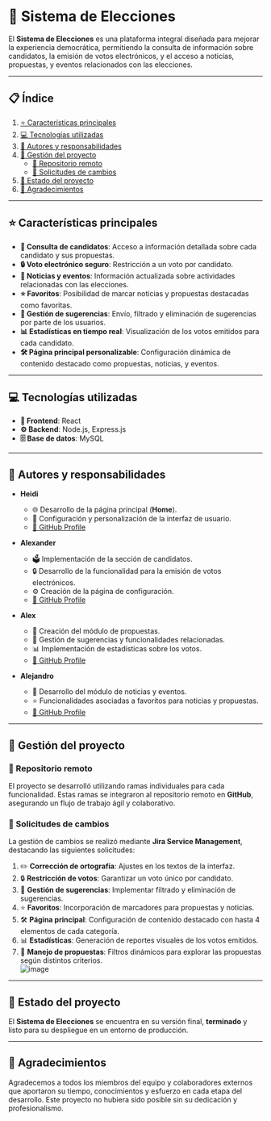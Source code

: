 # **🌟 Sistema de Elecciones**

El **Sistema de Elecciones** es una plataforma integral diseñada para mejorar la experiencia democrática, permitiendo la consulta de información sobre candidatos, la emisión de votos electrónicos, y el acceso a noticias, propuestas, y eventos relacionados con las elecciones.

---

## **📋 Índice**

1. [⭐ Características principales](#características-principales)  
2. [💻 Tecnologías utilizadas](#tecnologías-utilizadas)  
3. [👥 Autores y responsabilidades](#autores-y-responsabilidades)  
4. [🔧 Gestión del proyecto](#gestión-del-proyecto)  
   - [📂 Repositorio remoto](#repositorio-remoto)  
   - [📌 Solicitudes de cambios](#solicitudes-de-cambios)  
5. [🚀 Estado del proyecto](#estado-del-proyecto)  
6. [🙏 Agradecimientos](#agradecimientos)  

---

## **⭐ Características principales**

- **👤 Consulta de candidatos**: Acceso a información detallada sobre cada candidato y sus propuestas.  
- **🔒 Voto electrónico seguro**: Restricción a un voto por candidato.  
- **📰 Noticias y eventos**: Información actualizada sobre actividades relacionadas con las elecciones.  
- **⭐ Favoritos**: Posibilidad de marcar noticias y propuestas destacadas como favoritas.  
- **📨 Gestión de sugerencias**: Envío, filtrado y eliminación de sugerencias por parte de los usuarios.  
- **📊 Estadísticas en tiempo real**: Visualización de los votos emitidos para cada candidato.  
- **🛠 Página principal personalizable**: Configuración dinámica de contenido destacado como propuestas, noticias, y eventos.  

---

## **💻 Tecnologías utilizadas**

- **🎨 Frontend**: React  
- **⚙️ Backend**: Node.js, Express.js  
- **🗄️ Base de datos**: MySQL  

---

## **👥 Autores y responsabilidades**

- **Heidi**  
  - 🌐 Desarrollo de la página principal (**Home**).  
  - 🎨 Configuración y personalización de la interfaz de usuario.  
  - [🔗 GitHub Profile](https://github.com/heidi-github)  

- **Alexander**  
  - 🗳️ Implementación de la sección de candidatos.  
  - 🔒 Desarrollo de la funcionalidad para la emisión de votos electrónicos.  
  - ⚙️ Creación de la página de configuración.  
  - [🔗 GitHub Profile](https://github.com/alexander-github)  

- **Alex**  
  - 📝 Creación del módulo de propuestas.  
  - 📨 Gestión de sugerencias y funcionalidades relacionadas.  
  - 📊 Implementación de estadísticas sobre los votos.  
  - [🔗 GitHub Profile](https://github.com/A1EXF6A) 

- **Alejandro**  
  - 📰 Desarrollo del módulo de noticias y eventos.  
  - ⭐ Funcionalidades asociadas a favoritos para noticias y propuestas.  
  - [🔗 GitHub Profile](https://github.com/alejandro-github)  

---

## **🔧 Gestión del proyecto**

### **📂 Repositorio remoto**

El proyecto se desarrolló utilizando ramas individuales para cada funcionalidad. Estas ramas se integraron al repositorio remoto en **GitHub**, asegurando un flujo de trabajo ágil y colaborativo.

### **📌 Solicitudes de cambios**

La gestión de cambios se realizó mediante **Jira Service Management**, destacando las siguientes solicitudes:  

1. ✏️ **Corrección de ortografía**: Ajustes en los textos de la interfaz.
3. 🔒 **Restricción de votos**: Garantizar un voto único por candidato.  
4. 📨 **Gestión de sugerencias**: Implementar filtrado y eliminación de sugerencias.  
5. ⭐ **Favoritos**: Incorporación de marcadores para propuestas y noticias.  
6. 🛠️ **Página principal**: Configuración de contenido destacado con hasta 4 elementos de cada categoría.  
7. 📊 **Estadísticas**: Generación de reportes visuales de los votos emitidos.  
8. 📝 **Manejo de propuestas**: Filtros dinámicos para explorar las propuestas según distintos criterios.  
![image](https://github.com/user-attachments/assets/9d545c79-44f2-4bf3-96a8-077516880423)

---

## **🚀 Estado del proyecto**

El **Sistema de Elecciones** se encuentra en su versión final, **terminado** y listo para su despliegue en un entorno de producción.

---

## **🙏 Agradecimientos**

Agradecemos a todos los miembros del equipo y colaboradores externos que aportaron su tiempo, conocimientos y esfuerzo en cada etapa del desarrollo. Este proyecto no hubiera sido posible sin su dedicación y profesionalismo. 
